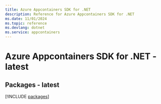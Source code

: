 ```yaml
---
title: Azure Appcontainers SDK for .NET
description: Reference for Azure Appcontainers SDK for .NET
ms.date: 11/01/2024
ms.topic: reference
ms.devlang: dotnet
ms.service: appcontainers
---
```

# Azure Appcontainers SDK for .NET - latest
## Packages - latest
[!INCLUDE [packages](appcontainers-index.md)]